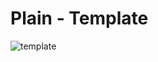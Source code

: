# Plain - Template

![template](https://cloud.githubusercontent.com/assets/25200958/24963100/b9ebb53e-1fae-11e7-9830-1d55693143af.jpg)
